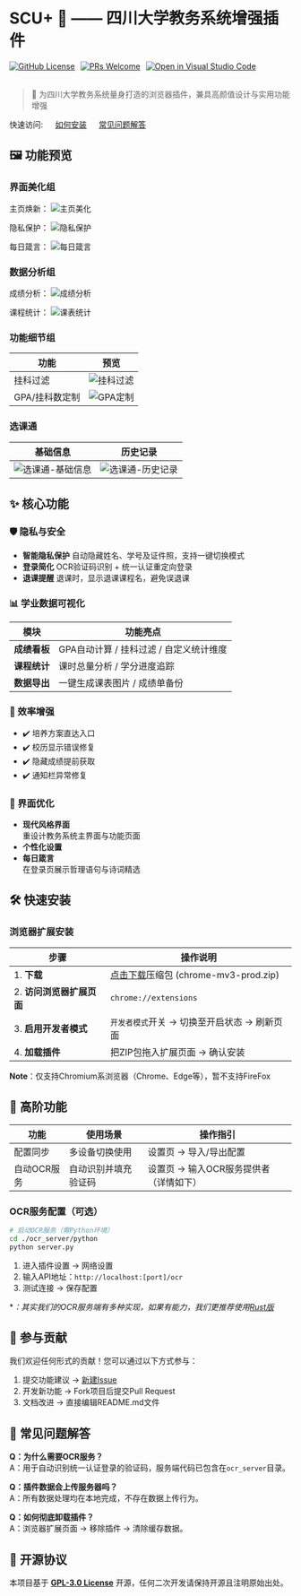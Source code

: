 # SCU+ 🎯 —— 四川大学教务系统增强插件

<div style="display: flex; justify-content: left; gap: 10px;">
  <a href="./LICENSE"><img src="https://img.shields.io/badge/License-GPL3.0-green" alt="GitHub License"></a>
  <a href="https://github.com/The-Brotherhood-of-SCU/scu-plus/pulls"><img src="https://img.shields.io/badge/PRs-Welcome-brightgreen" alt="PRs Welcome"></a>
  <a href="https://github.dev/The-Brotherhood-of-SCU/scu-plus"><img src="https://img.shields.io/badge/Open%20in-VSCode-blue?logo=visualstudiocode" alt="Open in Visual Studio Code"></a>
</div>
<br/>

> 🌈 为四川大学教务系统量身打造的浏览器插件，兼具高颜值设计与实用功能增强

快速访问: &emsp; [如何安装](#浏览器扩展安装) &emsp; [常见问题解答](#-常见问题解答)



## 🖼 功能预览

### 界面美化组
主页焕新：
![主页美化](./README/5.png)

隐私保护：
![隐私保护](./README/4.png)

每日箴言：
![每日箴言](./README/7.png)

### 数据分析组
成绩分析：
![成绩分析](./README/2.png)

课程统计：
![课表统计](./README/1.png)

### 功能细节组
| 功能 | 预览 |
| --- | --- |
| 挂科过滤 | ![挂科过滤](./README/3.png) |
| GPA/挂科数定制 | ![GPA定制](./README/9.png) |

### 选课通
| 基础信息 | 历史记录 |
| --- | --- |
| ![选课通-基础信息](./README/xkt1.png) | ![选课通-历史记录](./README/xkt2.png) |


## ✨ 核心功能

### 🛡️ 隐私与安全
- **智能隐私保护**   自动隐藏姓名、学号及证件照，支持一键切换模式
- **登录简化**    OCR验证码识别 + 统一认证重定向登录
- **退课提醒**   退课时，显示退课课程名，避免误退课

### 📊 学业数据可视化
| 模块         | 功能亮点                            |
|--------------|-------------------------------------|
| **成绩看板** | GPA自动计算 / 挂科过滤 / 自定义统计维度 |
| **课程统计** | 课时总量分析 / 学分进度追踪          |
| **数据导出** | 一键生成课表图片 / 成绩单备份        |

### 🚀 效率增强
- ✔️ 培养方案直达入口
- ✔️ 校历显示错误修复
- ✔️ 隐藏成绩提前获取
- ✔️ 通知栏异常修复

### 🌈 界面优化
- **现代风格界面**  
  重设计教务系统主界面与功能页面
- **个性化设置**
- **每日箴言**  
  在登录页展示哲理语句与诗词精选


## 🛠️ 快速安装

### 浏览器扩展安装

| 步骤 | 操作说明 |
|------|----------|
| 1. **下载** | [点击下载](https://github.com/The-Brotherhood-of-SCU/scu-plus/releases)压缩包 (chrome-mv3-prod.zip) |
| 2. **访问浏览器扩展页面** | `chrome://extensions` |
| 3. **启用开发者模式** | `开发者模式`开关 → 切换至开启状态 → 刷新页面 |
| 4. **加载插件** | 把ZIP包拖入扩展页面 → 确认安装 |

**Note**：仅支持Chromium系浏览器（Chrome、Edge等），暂不支持FireFox


## 🌟 高阶功能

| 功能           | 使用场景           | 操作指引               |
|----------------|--------------------|------------------------|
| 配置同步       | 多设备切换使用     | 设置页 → 导入/导出配置 |
| 自动OCR服务 | 自动识别并填充验证码 | 设置页 → 输入OCR服务提供者 （详情如下） |

### OCR服务配置（可选）
```bash
# 启动OCR服务（需Python环境）
cd ./ocr_server/python
python server.py
```
1. 进入插件设置 → 网络设置
2. 输入API地址：`http://localhost:[port]/ocr`
3. 测试连接 → 保存配置

**：其实我们的OCR服务端有多种实现，如果有能力，我们更推荐使用[Rust版](https://github.com/The-Brotherhood-of-SCU/scu-plus/tree/main/ocr_server)*



## 🤝 参与贡献

我们欢迎任何形式的贡献！您可以通过以下方式参与：
1. 提交功能建议 → [新建Issue](https://github.com/The-Brotherhood-of-SCU/scu-plus/issues)
2. 开发新功能 → Fork项目后提交Pull Request
3. 文档改进 → 直接编辑README.md文件



## 📌 常见问题解答

**Q：为什么需要OCR服务？**  
A：用于自动识别统一认证登录的验证码，服务端代码已包含在`ocr_server`目录。

**Q：插件数据会上传服务器吗？**  
A：所有数据处理均在本地完成，不存在数据上传行为。

**Q：如何彻底卸载插件？**  
A：浏览器扩展页面 → 移除插件 → 清除缓存数据。



## 📜 开源协议

本项目基于 **[GPL-3.0 License](./LICENSE)** 开源，任何二次开发请保持开源且注明原始出处。

